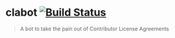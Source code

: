 # clabot [![Build Status](https://travis-ci.org/clabot/clabot.png?branch=master)](https://travis-ci.org/clabot/clabot)

> A bot to take the pain out of Contributor License Agreements
